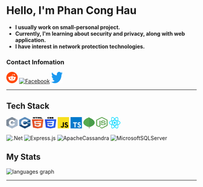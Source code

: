 # **Hello, I'm Phan Cong Hau**
+ **I usually work on small-personal project.**
+ **Currently, I'm learning about security and privacy, along with web application.**
+ **I have interest in network protection technologies.**

### Contact Infomation
<a href="https://www.reddit.com/user/YSTanuki"><img title="Reddit" src="https://github.com/YaseiTanuki/Utilities/raw/main/TechIcon/reddit.svg" alt="Reddit" width="30px" height="30px"></a>
<a href="https://www.facebook.com/YSTanuki"><img title="Facebook" src="https://github.com/YaseiTanuki/Utilities/raw/main/TechIcon/facebook.svg" alt="Facebook" width="30px" height="30px"></a>
<a href="https://twitter.com/YSTanuki"><img title="Twitter" src="https://github.com/YaseiTanuki/Utilities/raw/main/TechIcon/twitter.svg" alt="Twitter" width="30px" height="30px"></a>

---

## Tech Stack
<span>
    <img title="C" src="https://github.com/YaseiTanuki/Utilities/raw/main/TechIcon/c.svg" alt="C" width="30px" height="30px">
    <img title="C++" src="https://github.com/YaseiTanuki/Utilities/raw/main/TechIcon/cplusplus.svg" alt="C++" width="30px" height="30px">
    <img title="HTML" src="https://github.com/YaseiTanuki/Utilities/raw/main/TechIcon/html.svg" alt="HTML" width="30px" height="30px">
    <img title="CSS" src="https://github.com/YaseiTanuki/Utilities/raw/main/TechIcon/css.svg" alt="CSS" width="30px" height="30px">
    <img title="JavaScript" src="https://github.com/YaseiTanuki/Utilities/raw/main/TechIcon/javascript.svg" alt="JavaScript" width="30px" height="30px">
    <img title="TypeScript" src="https://github.com/YaseiTanuki/Utilities/raw/main/TechIcon/typescript.svg" alt="TypeScript" width="30px" height="30px">
    <img title="MongoDB" src="https://github.com/YaseiTanuki/Utilities/raw/main/TechIcon/mongodb.svg" alt="MongoDB" width="30px" height="30px">
    <img title="Nodejs" src="https://github.com/YaseiTanuki/Utilities/raw/main/TechIcon/nodejs.svg" alt="Nodejs" width="30px" height="30px">
    <img title="React" src="https://github.com/YaseiTanuki/Utilities/raw/main/TechIcon/react.svg" alt="React" width="30px" height="30px">
</span>

![.Net](https://img.shields.io/badge/.NET-5C2D91?style=flat&logo=.net&logoColor=white) 
![Express.js](https://img.shields.io/badge/express.js-%23404d59.svg?style=flat&logo=express&logoColor=%2361DAFB)
![ApacheCassandra](https://img.shields.io/badge/cassandra-%231287B1.svg?style=flat&logo=apache-cassandra&logoColor=white) 
![MicrosoftSQLServer](https://img.shields.io/badge/Microsoft%20SQL%20Sever-CC2927?style=flat&logo=microsoft%20sql%20server&logoColor=white)

## My Stats
<div align="left">
    <img src="https://github-readme-stats.vercel.app/api/top-langs?username=YaseiTanuki&theme=tokyonight&hide_border=false&include_all_commits=true&count_private=true&layout=donut" height="200" alt="languages graph"  />
</div>


---
